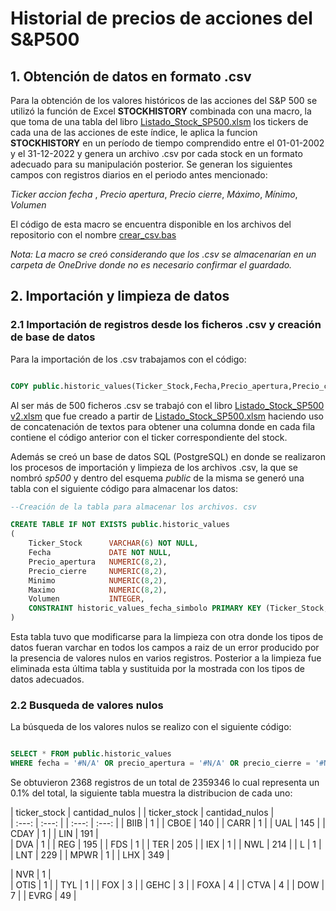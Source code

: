 # Historial de precios de acciones del S&P500

## 1. Obtención de datos en formato .csv

Para la obtención de los valores históricos de las acciones del S&P 500 se utilizó la función de Excel **STOCKHISTORY** combinada con una macro, la que toma de una tabla del libro [Listado_Stock_SP500.xlsm](https://github.com/DanielDataAnalyst/Data-Analyst-Portfolio/tree/main/Stocks%20S%26P500) los tickers de cada una de las acciones de este índice, le aplica la funcion **STOCKHISTORY** en un período de tiempo comprendido entre el 01-01-2002 y el 31-12-2022 y genera un archivo .csv por cada stock en un formato adecuado para su manipulación posterior.
Se generan los siguientes campos con registros diarios en el periodo antes mencionado: 

*Ticker accion* *fecha* , *Precio apertura*, *Precio cierre*, *Máximo*, *Mínimo*, *Volumen*

El código de esta macro se encuentra disponible en los archivos del repositorio con el nombre [crear_csv.bas](https://github.com/DanielDataAnalyst/Data-Analyst-Portfolio/blob/main/Stocks%20S%26P500/crear_csv.bas)

*Nota: La macro se creó considerando que los .csv se almacenarían en un carpeta de OneDrive donde no es necesario confirmar el guardado.*


## 2. Importación y limpieza de datos

### 2.1 Importación de registros desde los ficheros .csv y creación de base de datos

Para la importación de los .csv trabajamos con el código:

```SQL 

COPY public.historic_values(Ticker_Stock,Fecha,Precio_apertura,Precio_cierre,Minimo,Maximo,Volumen) from 'D:\CSV_2002-2022\"Ticker de la accion".csv' WITH DELIMITER ',' CSV;

```

Al ser más de 500 ficheros .csv se trabajó con el libro [Listado_Stock_SP500 v2.xlsm](https://github.com/DanielDataAnalyst/Data-Analyst-Portfolio/blob/main/Stocks%20S%26P500/Listado_Stock_SP500%20v2.xlsm) que fue creado a partir de [Listado_Stock_SP500.xlsm](https://github.com/DanielDataAnalyst/Data-Analyst-Portfolio/tree/main/Stocks%20S%26P500) haciendo uso de concatenación de textos para obtener una columna donde en cada fila contiene el código anterior con el ticker correspondiente del stock. 

 Además se creó un base de datos SQL (PostgreSQL) en donde se realizaron los procesos de importación y limpieza de los archivos .csv, la que se nombró *sp500* y dentro del esquema *public* de la misma se generó una tabla con el siguiente código para almacenar los datos:

```SQL
--Creación de la tabla para almacenar los archivos. csv

CREATE TABLE IF NOT EXISTS public.historic_values
(
	Ticker_Stock      VARCHAR(6) NOT NULL,
	Fecha             DATE NOT NULL,
	Precio_apertura   NUMERIC(8,2), 
	Precio_cierre     NUMERIC(8,2),
	Minimo            NUMERIC(8,2),
	Maximo            NUMERIC(8,2), 
	Volumen           INTEGER,
	CONSTRAINT historic_values_fecha_simbolo PRIMARY KEY (Ticker_Stock, Fecha)
)
```
Esta tabla tuvo que modificarse para la limpieza con otra donde los tipos de datos fueran varchar en todos los campos a raiz de un error producido por la presencia de valores nulos en varios registros. Posterior a la limpieza fue eliminada esta última tabla y sustituida por la mostrada con los tipos de datos adecuados. 


### 2.2 Busqueda de valores nulos

La búsqueda de los valores nulos se realizo con el siguiente código:

```SQL

SELECT * FROM public.historic_values
WHERE fecha = '#N/A' OR precio_apertura = '#N/A' OR precio_cierre = '#N/A' OR minimo = '#N/A' OR minimo = '#N/A' OR maximo = '#N/A' OR volumen = '#N/A'

```

Se obtuvieron 2368 registros de un total de 2359346 lo cual representa un 0.1% del total, la siguiente tabla muestra la distribucion de cada uno:

|	ticker_stock	|	cantidad_nulos	|                       |	ticker_stock	|	cantidad_nulos	|            
|	:---:	|	:---:	|                                       |	:---:	|	:---:	|
|	BIIB	|	1	|                                       |	CBOE	|	140	|
|	CARR	|	1	|                                       |	UAL	|	145	|
|	CDAY	|	1	|                                       |	LIN	|	191	|                  
|	DVA	|	1	|                                       |	REG	|	195	|
|	FDS	|	1	|                                       |	TER	|	205	|
|	IEX	|	1	|                                       |	NWL	|	214	|
|	L	|	1	|                                       |	LNT	|	229	|
|	MPWR	|	1	|                                       |	LHX	|	349	|                                

|	NVR	|	1	|                                       
|	OTIS	|	1	|
|	TYL	|	1	|
|	FOX	|	3	|
|	GEHC	|	3	|
|	FOXA	|	4	|
|	CTVA	|	4	|
|	DOW	|	7	|
|	EVRG	|	49	|











